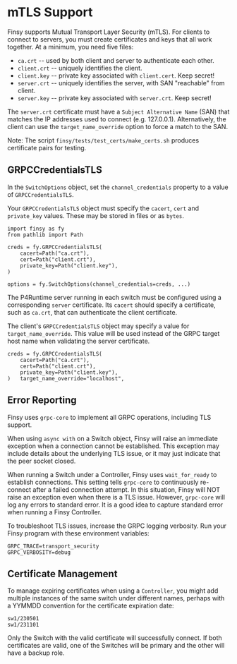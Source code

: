 # mTLS Support

Finsy supports Mutual Transport Layer Security (mTLS). For clients to connect
to servers, you must create certificates and keys that all work together. At
a minimum, you need five files:

- `ca.crt` -- used by both client and server to authenticate each other.
- `client.crt` -- uniquely identifies the client.
- `client.key` -- private key associated with `client.cert`. Keep secret!
- `server.crt` -- uniquely identifies the server, with SAN "reachable" from client.
- `server.key` -- private key associated with `server.crt`. Keep secret!

The `server.crt` certificate must have a `Subject Alternative Name` (SAN) that
matches the IP addresses used to connect (e.g. 127.0.0.1). Alternatively, the
client can use the `target_name_override` option to force a match to the SAN.

Note: The script `finsy/tests/test_certs/make_certs.sh` produces certificate
pairs for testing.

## GRPCCredentialsTLS

In the `SwitchOptions` object, set the `channel_credentials` property to a
value of `GRPCCredentialsTLS`.

Your `GRPCCredentialsTLS` object must specify the `cacert`, `cert` and `private_key`
values. These may be stored in files or as `bytes`.

```
import finsy as fy
from pathlib import Path

creds = fy.GRPCCredentialsTLS(
    cacert=Path("ca.crt"),
    cert=Path("client.crt"),
    private_key=Path("client.key"),
)

options = fy.SwitchOptions(channel_credentials=creds, ...)
```

The P4Runtime server running in each switch must be configured using
a corresponding `server` certificate. Its `cacert` should specify a 
certificate, such as `ca.crt`, that can authenticate the client certificate.

The client's `GRPCCredentialsTLS` object may specify a value for `target_name_override`.
This value will be used instead of the GRPC target host name when validating
the server certificate.

```
creds = fy.GRPCCredentialsTLS(
    cacert=Path("ca.crt"),
    cert=Path("client.crt"),
    private_key=Path("client.key"),
)   target_name_override="localhost",
```

## Error Reporting

Finsy uses `grpc-core` to implement all GRPC operations, including TLS support.

When using `async with` on a Switch object, Finsy will raise an immediate
exception when a connection cannot be established. This exception may
include details about the underlying TLS issue, or it may just indicate that
the peer socket closed.

When running a Switch under a Controller, Finsy uses `wait_for_ready` to 
establish connections. This setting tells `grpc-core` to continuously re-connect
after a failed connection attempt. In this situation, Finsy will NOT raise an
exception even when there is a TLS issue. However, `grpc-core` will log any
errors to standard error. It is a good idea to capture standard error
when running a Finsy Controller.

To troubleshoot TLS issues, increase the GRPC logging verbosity. Run your 
Finsy program with these environment variables: 

```
GRPC_TRACE=transport_security
GRPC_VERBOSITY=debug
```

## Certificate Management

To manage expiring certificates when using a `Controller`, you might add multiple
instances of the same switch under different names, perhaps with a YYMMDD
convention for the certificate expiration date:

```
sw1/230501
sw1/231101
```

Only the Switch with the valid certificate will successfully connect. If both
certificates are valid, one of the Switches will be primary and the other will
have a backup role.
